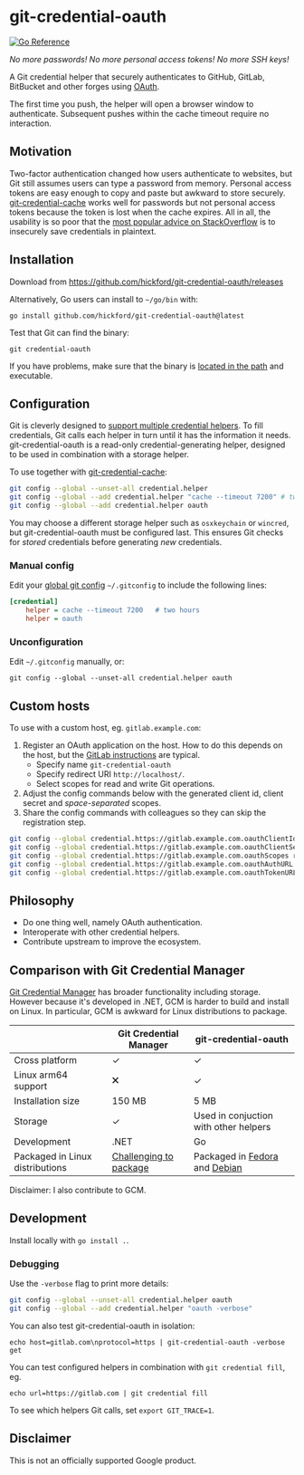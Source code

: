 git-credential-oauth
====================

[![Go Reference](https://pkg.go.dev/badge/github.com/hickford/git-credential-oauth.svg)](https://pkg.go.dev/github.com/hickford/git-credential-oauth)

*No more passwords! No more personal access tokens! No more SSH keys!*

A Git credential helper that securely authenticates to GitHub, GitLab, BitBucket and other forges using [OAuth](https://oauth.net/).

The first time you push, the helper will open a browser window to authenticate. Subsequent pushes within the cache timeout require no interaction.

## Motivation

Two-factor authentication changed how users authenticate to websites, but Git still assumes users can type a password from memory. Personal access tokens are easy enough to copy and paste but awkward to store securely. [git-credential-cache](https://git-scm.com/docs/git-credential-cache) works well for passwords but not personal access tokens because the token is lost when the cache expires. All in all, the usability is so poor that the [most popular advice on StackOverflow](https://stackoverflow.com/a/35942890/284795) is to insecurely save credentials in plaintext.

## Installation

Download from https://github.com/hickford/git-credential-oauth/releases

Alternatively, Go users can install to `~/go/bin` with:

	go install github.com/hickford/git-credential-oauth@latest

Test that Git can find the binary:

	git credential-oauth

If you have problems, make sure that the binary is [located in the path](https://superuser.com/a/284351/62691) and executable.

## Configuration

Git is cleverly designed to [support multiple credential helpers](https://git-scm.com/docs/gitcredentials#_custom_helpers). To fill credentials, Git calls each helper in turn until it has the information it needs. git-credential-oauth is a read-only credential-generating helper, designed to be used in combination with a storage helper.  

To use together with [git-credential-cache](https://git-scm.com/docs/git-credential-cache):

```sh
git config --global --unset-all credential.helper
git config --global --add credential.helper "cache --timeout 7200" # two hours
git config --global --add credential.helper oauth
```

You may choose a different storage helper such as `osxkeychain` or `wincred`, but git-credential-oauth must be configured last. This ensures Git checks for *stored* credentials before generating *new* credentials.

### Manual config

Edit your [global git config](https://git-scm.com/docs/git-config#FILES) `~/.gitconfig` to include the following lines:

```ini
[credential]
	helper = cache --timeout 7200	# two hours
	helper = oauth
```

### Unconfiguration

Edit `~/.gitconfig` manually, or:

	git config --global --unset-all credential.helper oauth

## Custom hosts

To use with a custom host, eg. `gitlab.example.com`:

1. Register an OAuth application on the host. How to do this depends on the host, but the [GitLab instructions](https://docs.gitlab.com/ee/integration/oauth_provider.html#user-owned-applications) are typical.
	* Specify name `git-credential-oauth`
	* Specify redirect URI `http://localhost/`.
	* Select scopes for read and write Git operations.
2. Adjust the config commands below with the generated client id, client secret and *space-separated* scopes.
3. Share the config commands with colleagues so they can skip the registration step.

```sh
git config --global credential.https://gitlab.example.com.oauthClientId <CLIENTID>
git config --global credential.https://gitlab.example.com.oauthClientSecret <CLIENTSECRET>
git config --global credential.https://gitlab.example.com.oauthScopes read_repository write_repository
git config --global credential.https://gitlab.example.com.oauthAuthURL /oauth/authorize
git config --global credential.https://gitlab.example.com.oauthTokenURL /oauth/token
```

## Philosophy

* Do one thing well, namely OAuth authentication.
* Interoperate with other credential helpers.
* Contribute upstream to improve the ecosystem.

## Comparison with Git Credential Manager

[Git Credential Manager](https://github.com/GitCredentialManager/git-credential-manager) has broader functionality including storage. However because it's developed in .NET, GCM is harder to build and install on Linux. In particular, GCM is awkward for Linux distributions to package.

|                | Git Credential Manager | git-credential-oauth |
|----------------|------------------------|----------------------|
| Cross platform | ✓                      | ✓                     |
| Linux arm64 support            | 🗙               | ✓                            |
| Installation size | 150 MB              | 5 MB                 |
| Storage        | ✓     | Used in conjuction with other helpers |
| Development    | .NET                   | Go                   |
| Packaged in Linux distributions               | [Challenging to package](https://github.com/dotnet/source-build/discussions/2960)            | Packaged in [Fedora](https://packages.fedoraproject.org/pkgs/git-credential-oauth/git-credential-oauth/) and [Debian](https://tracker.debian.org/pkg/git-credential-oauth)       |

Disclaimer: I also contribute to GCM.

## Development

Install locally with `go install .`.

### Debugging

Use the `-verbose` flag to print more details:

```sh
git config --global --unset-all credential.helper oauth
git config --global --add credential.helper "oauth -verbose"
```

You can also test git-credential-oauth in isolation:

```
echo host=gitlab.com\nprotocol=https | git-credential-oauth -verbose get
```

You can test configured helpers in combination with `git credential fill`, eg.

```
echo url=https://gitlab.com | git credential fill
```

To see which helpers Git calls, set `export GIT_TRACE=1`.

## Disclaimer

This is not an officially supported Google product.

